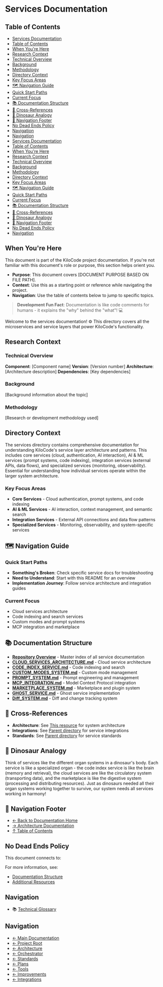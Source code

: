 # Services Documentation

## Table of Contents
- [Services Documentation](#services-documentation)
- [Table of Contents](#table-of-contents)
- [When You're Here](#when-youre-here)
- [Research Context](#research-context)
- [Technical Overview](#technical-overview)
- [Background](#background)
- [Methodology](#methodology)
- [Directory Context](#directory-context)
- [Key Focus Areas](#key-focus-areas)
- [🗺️ Navigation Guide](#-navigation-guide)
- [Quick Start Paths](#quick-start-paths)
- [Current Focus](#current-focus)
- [📚 Documentation Structure](#-documentation-structure)
- [🔗 Cross-References](#-crossreferences)
- [🦕 Dinosaur Analogy](#-dinosaur-analogy)
- [🧭 Navigation Footer](#-navigation-footer)
- [No Dead Ends Policy](#no-dead-ends-policy)
- [Navigation](#navigation)
- [Navigation](#navigation)
- [Services Documentation](#services-documentation)
- [Table of Contents](#table-of-contents)
- [When You're Here](#when-youre-here)
- [Research Context](#research-context)
- [Technical Overview](#technical-overview)
- [Background](#background)
- [Methodology](#methodology)
- [Directory Context](#directory-context)
- [Key Focus Areas](#key-focus-areas)
- [🗺️ Navigation Guide](#-navigation-guide)
- [Quick Start Paths](#quick-start-paths)
- [Current Focus](#current-focus)
- [📚 Documentation Structure](#-documentation-structure)
- [🔗 Cross-References](#-crossreferences)
- [🦕 Dinosaur Analogy](#-dinosaur-analogy)
- [🧭 Navigation Footer](#-navigation-footer)
- [No Dead Ends Policy](#no-dead-ends-policy)
- [Navigation](#navigation)

## When You're Here

This document is part of the KiloCode project documentation. If you're not familiar with this
document's role or purpose, this section helps orient you.

- **Purpose**: This document covers \[DOCUMENT PURPOSE BASED ON FILE PATH].
- **Context**: Use this as a starting point or reference while navigating the project.
- **Navigation**: Use the table of contents below to jump to specific topics.

> **Development Fun Fact**: Documentation is like code comments for humans - it explains the "why"
> behind the "what"! 💻

Welcome to the services documentation! ⚙️ This directory covers all the microservices and service
layers that power KiloCode's functionality.

## Research Context

### Technical Overview

**Component**: \[Component name]
**Version**: \[Version number]
**Architecture**: \[Architecture description]
**Dependencies**: \[Key dependencies]

### Background

\[Background information about the topic]

### Methodology

\[Research or development methodology used]

## Directory Context

The services directory contains comprehensive documentation for understanding KiloCode's service
layer architecture and patterns. This includes core services (cloud, authentication, AI
interaction), AI & ML services (prompt systems, code indexing), integration services (external APIs,
data flows), and specialized services (monitoring, observability). Essential for understanding how
individual services operate within the larger system architecture.

### Key Focus Areas

- **Core Services** - Cloud authentication, prompt systems, and code indexing
- **AI & ML Services** - AI interaction, context management, and semantic search
- **Integration Services** - External API connections and data flow patterns
- **Specialized Services** - Monitoring, observability, and system-specific services

## 🗺️ Navigation Guide

### Quick Start Paths

- **Something's Broken**: Check specific service docs for troubleshooting
- **Need to Understand**: Start with this README for an overview
- **Implementation Journey**: Follow service architecture and integration guides

### Current Focus
- Cloud services architecture
- Code indexing and search services
- Custom modes and prompt systems
- MCP integration and marketplace

## 📚 Documentation Structure

- **[Repository Overview](README.md)** - Master index of all service documentation
- **[CLOUD\_SERVICES\_ARCHITECTURE.md](CLOUD_SERVICES_ARCHITECTURE.md)** - Cloud service
  architecture
- **[CODE\_INDEX\_SERVICE.md](CODE_INDEX_SERVICE.md)** - Code indexing and search
- **[CUSTOM\_MODES\_SYSTEM.md](CUSTOM_MODES_SYSTEM.md)** - Custom mode management
- **[PROMPT\_SYSTEM.md](PROMPT_SYSTEM.md)** - Prompt engineering and management
- **[MCP\_INTEGRATION.md](MCP_INTEGRATION.md)** - Model Context Protocol integration
- **[MARKETPLACE\_SYSTEM.md](MARKETPLACE_SYSTEM.md)** - Marketplace and plugin system
- **[GHOST\_SERVICE.md](GHOST_SERVICE.md)** - Ghost service implementation
- **[Diff\_SYSTEM.md](Diff_SYSTEM.md)** - Diff and change tracking system

## 🔗 Cross-References

- **Architecture**: See [This resource](../architecture/) for system architecture
- **Integrations**: See [Parent directory](../integrations/) for service integrations
- **Standards**: See [Parent directory](../standards/) for service standards

## 🦕 Dinosaur Analogy

Think of services like the different organ systems in a dinosaur's body. Each service is like a
specialized organ - the code index service is like the brain (memory and retrieval), the cloud
services are like the circulatory system (transporting data), and the marketplace is like the
digestive system (processing and distributing resources). Just as dinosaurs needed all their organ
systems working together to survive, our system needs all services working in harmony!

## 🧭 Navigation Footer
- [← Back to Documentation Home](../README.md)
- [→ Architecture Documentation](architecture/README.md)
- [↑ Table of Contents](../README.md)

## No Dead Ends Policy

This document connects to:

For more information, see:
- [Documentation Structure](architecture/README.md)
- [Additional Resources](../tools/README.md)

## Navigation
- 📚 [Technical Glossary](GLOSSARY.md)

## Navigation
- [← Main Documentation](../README.md)
- [← Project Root](../README.md)
- [← Architecture](architecture/README.md)
- [← Orchestrator](orchestrator/README.md)
- [← Standards](../standards/README.md)
- [← Plans](../plans/README.md)
- [← Tools](../tools/README.md)
- [← Improvements](../improvements/README.md)
- [← Integrations](../integrations/README.md)
